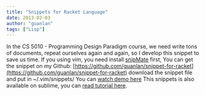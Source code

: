 ```yaml
---
title: "Snippets for Racket Language"
date: 2013-02-03
author: "guanlan"
tags: ["Lisp"]
---
```


In the CS 5010 - Programming Design Paradigm course, we need write tons of documents,  repeat ourselves again and again, so I develop this snippet to save us time. If you using vim, you need install [snipMate](http://www.vim.org/scripts/script.php?script_id=2540) first, You can get the snippet on my Github: [https://github.com/guanlan/snippet-for-racket](https://github.com/guanlan/snippet-for-racket) download the snippet file and put in ~/.vim/snippets/ You can [watch demo here](http://www.youtube.com/watch?v=upGPM9jN25Y) This snippets is also available on sublime, you can [read tutorial here](http://web-design-weekly.com/2012/07/03/snippets-in-sublime-text-2/).
